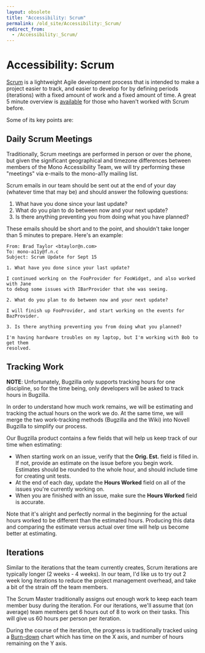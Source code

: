 ```yaml
---
layout: obsolete
title: "Accessibility: Scrum"
permalink: /old_site/Accessibility:_Scrum/
redirect_from:
  - /Accessibility:_Scrum/
---
```


Accessibility: Scrum
====================

[Scrum](http://en.wikipedia.org/wiki/Scrum_(development)) is a lightweight Agile development process that is intended to make a project easier to track, and easier to develop for by defining periods (iterations) with a fixed amount of work and a fixed amount of time. A great 5 minute overview is [available](http://www.softhouse.se/Uploades/Scrum_eng_webb.pdf) for those who haven't worked with Scrum before.

Some of its key points are:

Daily Scrum Meetings
--------------------

Traditionally, Scrum meetings are performed in person or over the phone, but given the significant geographical and timezone differences between members of the Mono Accessibility Team, we will try performing these "meetings" via e-mails to the mono-a11y mailing list.

Scrum emails in our team should be sent out at the end of your day (whatever time that may be) and should answer the following questions:

1.  What have you done since your last update?
2.  What do you plan to do between now and your next update?
3.  Is there anything preventing you from doing what you have planned?

These emails should be short and to the point, and shouldn't take longer than 5 minutes to prepare. Here's an example:

    From: Brad Taylor <btaylor@n.com>
    To: mono-a11y@f.n.c
    Subject: Scrum Update for Sept 15

    1. What have you done since your last update?

    I continued working on the FooProvider for FooWidget, and also worked with Jane
    to debug some issues with IBarProvider that she was seeing.

    2. What do you plan to do between now and your next update?

    I will finish up FooProvider, and start working on the events for BazProvider.

    3. Is there anything preventing you from doing what you planned?

    I'm having hardware troubles on my laptop, but I'm working with Bob to get them
    resolved.

Tracking Work
-------------

**NOTE**: Unfortunately, Bugzilla only supports tracking hours for one discipline, so for the time being, only developers will be asked to track hours in Bugzilla.

In order to understand how much work remains, we will be estimating and tracking the actual hours on the work we do. At the same time, we will merge the two work-tracking methods (Bugzilla and the Wiki) into Novell Bugzilla to simplify our process.

Our Bugzilla product contains a few fields that will help us keep track of our time when estimating:

-   When starting work on an issue, verify that the **Orig. Est.** field is filled in. If not, provide an estimate on the issue before you begin work. Estimates should be rounded to the whole hour, and should include time for creating unit tests.
-   At the end of each day, update the **Hours Worked** field on all of the issues you're currently working on.
-   When you are finished with an issue, make sure the **Hours Worked** field is accurate.

Note that it's alright and perfectly normal in the beginning for the actual hours worked to be different than the estimated hours. Producing this data and comparing the estimate versus actual over time will help us become better at estimating.

Iterations
----------

Similar to the iterations that the team currently creates, Scrum iterations are typically longer (2 weeks - 4 weeks). In our team, I'd like us to try out 2 week long iterations to reduce the project management overhead, and take a bit of the strain off the team members.

The Scrum Master traditionally assigns out enough work to keep each team member busy during the iteration. For our iterations, we'll assume that (on average) team members get 6 hours out of 8 to work on their tasks. This will give us 60 hours per person per iteration.

During the course of the iteration, the progress is traditionally tracked using a [Burn-down](http://en.wikipedia.org/wiki/Burn_down_chart) chart which has time on the X axis, and number of hours remaining on the Y axis.

